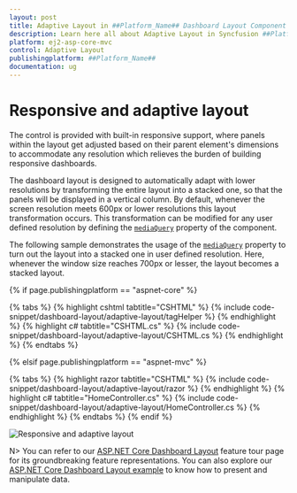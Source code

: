 ```yaml
---
layout: post
title: Adaptive Layout in ##Platform_Name## Dashboard Layout Component
description: Learn here all about Adaptive Layout in Syncfusion ##Platform_Name## Dashboard Layout component of Syncfusion Essential JS 2 and more.
platform: ej2-asp-core-mvc
control: Adaptive Layout
publishingplatform: ##Platform_Name##
documentation: ug
---
```



# Responsive and adaptive layout

The control is provided with built-in responsive support, where panels within the layout get adjusted based on their parent element's dimensions to accommodate any resolution which relieves the burden of building responsive dashboards.

The dashboard layout is designed to automatically adapt with lower resolutions by transforming the entire layout into a stacked one, so that the panels will be displayed in a vertical column. By default, whenever the screen resolution meets 600px or lower resolutions this layout transformation occurs. This transformation can be modified for any user defined resolution by defining the [`mediaQuery`](https://help.syncfusion.com/cr/cref_files/aspnetcore-js2/Syncfusion.EJ2~Syncfusion.EJ2.Layouts.DashboardLayout~MediaQuery.html) property of the component.

The following sample demonstrates the usage of the [`mediaQuery`](https://help.syncfusion.com/cr/cref_files/aspnetcore-js2/Syncfusion.EJ2~Syncfusion.EJ2.Layouts.DashboardLayout~MediaQuery.html) property to turn out the layout into a stacked one in user defined resolution. Here, whenever the window size reaches 700px or lesser, the layout becomes a stacked layout.

{% if page.publishingplatform == "aspnet-core" %}

{% tabs %}
{% highlight cshtml tabtitle="CSHTML" %}
{% include code-snippet/dashboard-layout/adaptive-layout/tagHelper %}
{% endhighlight %}
{% highlight c# tabtitle="CSHTML.cs" %}
{% include code-snippet/dashboard-layout/adaptive-layout/CSHTML.cs %}
{% endhighlight %}
{% endtabs %}

{% elsif page.publishingplatform == "aspnet-mvc" %}

{% tabs %}
{% highlight razor tabtitle="CSHTML" %}
{% include code-snippet/dashboard-layout/adaptive-layout/razor %}
{% endhighlight %}
{% highlight c# tabtitle="HomeController.cs" %}
{% include code-snippet/dashboard-layout/adaptive-layout/HomeController.cs %}
{% endhighlight %}
{% endtabs %}
{% endif %}

![Responsive and adaptive layout](./images/adaptive_layout.PNG)

N> You can refer to our [ASP.NET Core Dashboard Layout](https://www.syncfusion.com/aspnet-core-ui-controls/dashboard-layout) feature tour page for its groundbreaking feature representations. You can also explore our [ASP.NET Core Dashboard Layout example](https://ej2.syncfusion.com/aspnetcore/DashboardLayout/DefaultFunctionalities#/material) to know how to present and manipulate data.